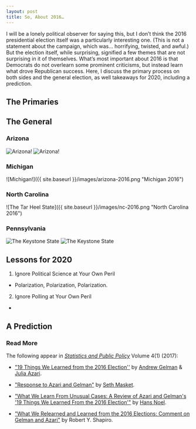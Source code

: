 ```yaml
---
layout: post
title: So, About 2016…
---
```


I will be a lonely political observer for saying this, but I don’t think the 2016 presidential election itself was a particularly interesting one. (This is not a statement about the campaign, which was… horrifying, twisted, and awful.)  But the election itself, while surprising, signified a few themes that are not surprising in it of themselves. What’s most important about 2016 is that Democrats do not overlearn some prominent criticisms, but instead learn what drove Republican success. Here, I discuss the primary process on both sides and the general election, as well takeaways for 2020, including a prediction.

## The Primaries

## The General

### Arizona

![Arizona!](https://upload.wikimedia.org/wikipedia/commons/6/6b/Arizona_Presidential_Election_Results_2016.svg "Arizona 2016")
![Arizona!](https://upload.wikimedia.org/wikipedia/commons/e/e3/United_States_presidential_election_in_Arizona%2C_2016.svg "Arizona 2016")
	
### Michigan

![Michigan!]({{ site.baseurl }}/images/arizona-2016.png "Michigan 2016")

### North Carolina

![The Tar Heel State]({{ site.baseurl }}/images/nc-2016.png "North Carolina 2016")

### Pennsylvania

![The Keystone State](https://upload.wikimedia.org/wikipedia/commons/9/94/Pennsylvania_county_level_results_for_the_United_Strates_Presidential_Election%2C_2016.svg "Pennsylvania 2016")
![The Keystone State](https://upload.wikimedia.org/wikipedia/commons/f/fb/United_States_presidential_election_in_Pennsylvania%2C_2016.svg "Pennsylvania 2016")

## Lessons for 2020

1. Ignore Political Science at Your Own Peril

* Polarization, Polarization, Polarization.

2. Ignore Polling at Your Own Peril

* 

## A Prediction

### Read More

The following appear in _[Statistics and Public Policy](http://www.tandfonline.com/toc/uspp20/current)_ Volume 4(1) (2017):

* ["19 Things We Learned from the 2016 Election''](http://www.tandfonline.com/doi/full/10.1080/2330443X.2017.1356775) by [Andrew Gelman](https://twitter.com/StatModeling) & [Julia Azari](https://twitter.com/julia_azari). 

* ["Response to Azari and Gelman"](http://www.tandfonline.com/doi/full/10.1080/2330443X.2017.1399843) by [Seth Masket](https://twitter.com/smotus).

* ["What We Learn From Unusual Cases: A Review of Azari and Gelman's '19 Things We Learned From the 2016 Election'"](http://www.tandfonline.com/doi/full/10.1080/2330443X.2017.1399844) by [Hans Noel](https://twitter.com/ProfHansNoel).

* ["What We Relearned and Learned from the 2016 Elections: Comment on Gelman and Azari"](http://www.tandfonline.com/doi/full/10.1080/2330443X.2017.1399842) by Robert Y. Shapiro.
